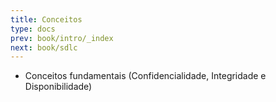 ```yaml
---
title: Conceitos
type: docs
prev: book/intro/_index
next: book/sdlc
---
```


- Conceitos fundamentais (Confidencialidade, Integridade e Disponibilidade)
